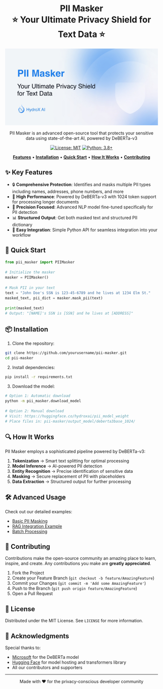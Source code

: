 <h1 align="center" style="border-bottom: none">
    <b>
        PII Masker
    </b>
    <br>
    ⭐️ Your Ultimate Privacy Shield for Text Data ⭐️ <br>
</h1>

<p align="center">
    <img src="pii_cover.jpeg" alt="PII Masker Cover" width="600">
</p>

<p align="center">
PII Masker is an advanced open-source tool that protects your sensitive data using state-of-the-art AI, powered by DeBERTa-v3
</p>

<p align="center">
<a href="LICENSE"><img src="https://img.shields.io/badge/license-MIT-blue.svg" alt="License: MIT"></a>
<a href="https://python.org"><img src="https://img.shields.io/badge/python-3.8+-blue.svg" alt="Python: 3.8+"></a>
</p>

<p align="center">
    <a href="#✨-key-features"><b>Features</b></a> •
    <a href="#📦-installation"><b>Installation</b></a> •
    <a href="#🚀-quick-start"><b>Quick Start</b></a> •
    <a href="#🔍-how-it-works"><b>How It Works</b></a> •
    <a href="#🤝-Contributing"><b>Contributing</b></a>
</p>

## ✨ Key Features

* 🔒 **Comprehensive Protection**: Identifies and masks multiple PII types including names, addresses, phone numbers, and more
* 🚀 **High Performance**: Powered by DeBERTa-v3 with 1024 token support for processing longer documents
* 🎯 **Precision Focused**: Advanced NLP model fine-tuned specifically for PII detection
* 📊 **Structured Output**: Get both masked text and structured PII dictionary
* 🔄 **Easy Integration**: Simple Python API for seamless integration into your workflow

## 🚀 Quick Start

```python
from pii_masker import PIIMasker

# Initialize the masker
masker = PIIMasker()

# Mask PII in your text
text = "John Doe's SSN is 123-45-6789 and he lives at 1234 Elm St."
masked_text, pii_dict = masker.mask_pii(text)

print(masked_text)
# Output: "[NAME]'s SSN is [SSN] and he lives at [ADDRESS]"
```

## 📦 Installation

1. Clone the repository:
```bash
git clone https://github.com/yourusername/pii-masker.git
cd pii-masker
```

2. Install dependencies:
```bash
pip install -r requirements.txt
```

3. Download the model:
```bash
# Option 1: Automatic download
python -m pii_masker.download_model

# Option 2: Manual download
# Visit: https://huggingface.co/hydroxai/pii_model_weight
# Place files in: pii-masker/output_model/deberta3base_1024/
```

## 🔍 How It Works

PII Masker employs a sophisticated pipeline powered by DeBERTa-v3:

1. **Tokenization** → Smart text splitting for optimal processing
2. **Model Inference** → AI-powered PII detection
3. **Entity Recognition** → Precise identification of sensitive data
4. **Masking** → Secure replacement of PII with placeholders
5. **Data Extraction** → Structured output for further processing

## 🛠️ Advanced Usage

Check out our detailed examples:
- [Basic PII Masking](examples/basic_usage.py)
- [RAG Integration Example](examples/build_RAG_with_pii_and_milvus.ipynb)
- [Batch Processing](examples/batch_processing.py)

## 🤝 Contributing

Contributions make the open-source community an amazing place to learn, inspire, and create. Any contributions you make are **greatly appreciated**.

1. Fork the Project
2. Create your Feature Branch (`git checkout -b feature/AmazingFeature`)
3. Commit your Changes (`git commit -m 'Add some AmazingFeature'`)
4. Push to the Branch (`git push origin feature/AmazingFeature`)
5. Open a Pull Request

## 📝 License

Distributed under the MIT License. See `LICENSE` for more information.

## 🙏 Acknowledgments

Special thanks to:
- [Microsoft](https://github.com/microsoft/DeBERTa) for the DeBERTa model
- [Hugging Face](https://huggingface.co) for model hosting and transformers library
- All our contributors and supporters

---

<p align="center">
Made with ❤️ for the privacy-conscious developer community
</p>
